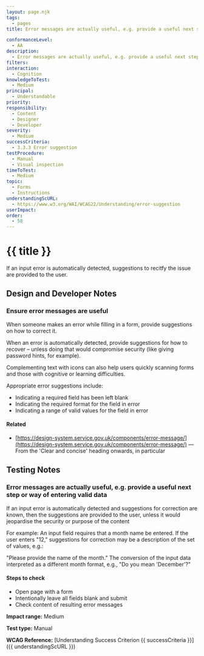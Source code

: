 ```yaml
---
layout: page.njk
tags:
  - pages
title: Error messages are actually useful, e.g. provide a useful next step or way of entering valid data

conformanceLevel:
  - AA
description:
  - Error messages are actually useful, e.g. provide a useful next step or way of entering valid data
filters:
interaction:
  - Cognition
knowledgeToTest:
  - Medium
principal:
  - Understandable
priority:
responsibility:
  - Content
  - Designer
  - Developer
severity:
  - Medium
successCriteria:
  - 3.3.3 Error suggestion
testProcedure:
  - Manual
  - Visual inspection
timeToTest:
  - Medium
topic:
  - Forms
  - Instructions
understandingScURL:
  - https://www.w3.org/WAI/WCAG22/Understanding/error-suggestion
userImpact:
order:
  - 58
---
```


# {{ title }}

If an input error is automatically detected, suggestions to recitfy the issue are provided to the user.

## Design and Developer Notes

### Ensure error messages are useful

When someone makes an error while filling in a form, provide suggestions on how to correct it.

When an error is automatically detected, provide suggestions for how to recover – unless doing that would compromise security (like giving password hints, for example).

Complementing text with icons can also help users quickly scanning forms and those with cognitive or learning difficulties.

Appropriate error suggestions include:

- Indicating a required field has been left blank
- Indicating the required format for the field in error
- Indicating a range of valid values for the field in error

#### Related

- [https://design-system.service.gov.uk/components/error-message/](https://design-system.service.gov.uk/components/error-message/) — From the 'Clear and concise' heading onwards, in particular

## Testing Notes

### Error messages are actually useful, e.g. provide a useful next step or way of entering valid data

If an input error is automatically detected and suggestions for correction are known, then the suggestions are provided to the user, unless it would jeopardise the security or purpose of the content

For example: An input field requires that a month name be entered. If the user enters "12," suggestions for correction may be a description of the set of values, e.g.:

"Please provide the name of the month." The conversion of the input data interpreted as a different month format, e.g., "Do you mean 'December'?"

#### Steps to check

- Open page with a form
- Intentionally leave all fields blank and submit
- Check content of resulting error messages

**Impact range:** Medium

**Test type:** Manual

**WCAG Reference:** [Understanding Success Criterion {{ successCriteria }}]({{ understandingScURL }})
